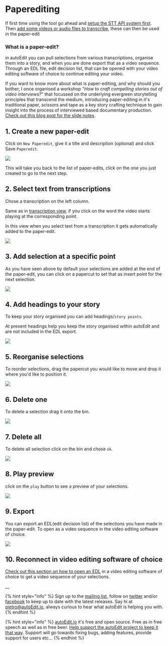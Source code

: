 # Paperediting

If first time using the tool go ahead and [setup the STT API system first](setup-stt-apis/). Then [add some videos or audio files to transcribe](transcribing/), these can then be used in the paper-edit

### What is a paper-edit?

in autoEdit you can pull selections from various transcriptions, organise them into a story, and when you are done export that as a video sequence. Through an EDL file, edit decision list, that can be opened with your video editing software of choice to continue editing your video.

If you want to know more about what is paper-editing, and why should you bother, I once organised a workshop "_How to craft compelling stories out of video interviews?_" that focussed on the underlying evergreen storytelling principles that transcend the medium, introducing paper-editing in it's traditional paper, scissors and tape as a key story crafting technique to gain insight into the process of interviewed based documentary production. [Check out this blog post for the slide notes](http://pietropassarelli.com/wip_london_july2016.html).

## 1. Create a new paper-edit <a id="adding-a-videoaudio"></a>

Click on `New Paperedit`, give it a title and description \(optional\) and click Save `Paperedit`.  


![](.gitbook/assets/0_paperedit.gif)

This will take you back to the list of paper-edits, click on the one you just created to go to the next step.

## 2. Select text from transcriptions <a id="adding-a-videoaudio"></a>

Chose a transcription on the left column.

Same as in [transcription view](transcribing/), if you click on the word the video starts playing at the corresponding point.

In this view when you select text from a transcription it gets automatically added to the paper-edit.

![](.gitbook/assets/1_paperedit.gif)

## 3. Add selection at a specific point <a id="adding-a-videoaudio"></a>

As you have seen above by default your selections are added at the end of the paper-edit, you can click on a papercut to set that as insert point for the next selection.

![](.gitbook/assets/3_paperedit.gif)

## 4. Add headings to your story <a id="adding-a-videoaudio"></a>

To keep your story organised you can add headings/`story points`.

At present headings help you keep the story organised within autoEdit and are not included in the EDL export.  


![](.gitbook/assets/4_paperedit.gif)

## 5. Reorganise selections <a id="adding-a-videoaudio"></a>

To reorder selections, drag the papercut you would like to move and drop it where you'd like to position it.  


![](.gitbook/assets/5_paperedit.gif)

## 6. Delete one <a id="adding-a-videoaudio"></a>

To delete a selection drag it onto the bin.  


![](.gitbook/assets/6_paperedit.gif)

## 7. Delete all <a id="adding-a-videoaudio"></a>

To delete all selection click on the bin and chose `ok`.

![](.gitbook/assets/11_paperedit.gif)

## 8. Play preview <a id="adding-a-videoaudio"></a>

click on the `play` button to see a preview of your selections.

![](.gitbook/assets/12_paperedit.gif)

## 9. Export <a id="adding-a-videoaudio"></a>

You can export an EDL\(edit decision list\) of the selections you have made in the paper-edit. To open as a video sequence in the video editing software of choice.

![](.gitbook/assets/9_paperedit.gif)

## 10. Reconnect in video editing software of choice <a id="reconnect-in-video-editing-software-of-choice"></a>

[Check out this section on how to open an EDL](https://www.gitbook.com/book/pietropassarelli/autoedit2-user-manual/edit#) in a video editing software of choice to get a video sequence of your selections.

\_\_

{% hint style="info" %}
Sign up to the [mailing list](http://eepurl.com/cMzwSX), follow on [twitter](http://twitter.com/autoEdit2) and/or [facebook](https://www.facebook.com/autoEdit.io/) to keep up to date with the latest releases. Say hi at [pietro@autoEdit.io](mailto:pietro@autoEdit.io?Subject=Hello), always curious to hear what autoEdit is helping you with.
{% endhint %}

{% hint style="info" %}
[autoEdit.io](http://www.autoEdit.io) it's free and open source. Free as in free speech as well as in free beer. [Help support the autoEdit project to keep it that way](https://donorbox.org/c9762eef-0e08-468e-90cb-2d00643697f8?recurring=true). Support will go towards fixing bugs, adding features, provide support for users etc...
{% endhint %}



